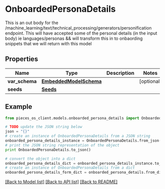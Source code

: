 # OnboardedPersonaDetails

This is an out body for the /machine_learning/text/technical_processing/generators/personification endpoint.  This will have accepted some of the personal details (in the input body) ie languages/personas && will transform this in to onbaording snippets that we will return with this model

## Properties

Name | Type | Description | Notes
------------ | ------------- | ------------- | -------------
**var_schema** | [**EmbeddedModelSchema**](EmbeddedModelSchema) |  | [optional] 
**seeds** | [**Seeds**](Seeds) |  | 

## Example

```python
from pieces_os_client.models.onboarded_persona_details import OnboardedPersonaDetails

# TODO update the JSON string below
json = "{}"
# create an instance of OnboardedPersonaDetails from a JSON string
onboarded_persona_details_instance = OnboardedPersonaDetails.from_json(json)
# print the JSON string representation of the object
print OnboardedPersonaDetails.to_json()

# convert the object into a dict
onboarded_persona_details_dict = onboarded_persona_details_instance.to_dict()
# create an instance of OnboardedPersonaDetails from a dict
onboarded_persona_details_form_dict = onboarded_persona_details.from_dict(onboarded_persona_details_dict)
```
[[Back to Model list]](../README#documentation-for-models) [[Back to API list]](../README#documentation-for-api-endpoints) [[Back to README]](../README)


